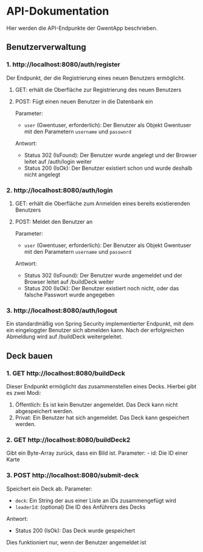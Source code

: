 # API-Dokumentation

Hier werden die API-Endpunkte der GwentApp beschrieben.

## Benutzerverwaltung

### 1. **http://localhost:8080/auth/register**

Der Endpunkt, der die Registrierung eines neuen Benutzers ermöglicht.

1. GET: erhält die Oberfläche zur Registrierung des neuen Benutzers
2. POST: Fügt einen neuen Benutzer in die Datenbank ein

   Parameter:
   - `user` (Gwentuser, erforderlich): Der Benutzer als Objekt Gwentuser mit den Parametern `username` und `password`

   Antwort:
   - Status 302 (IsFound): Der Benutzer wurde angelegt und der Browser leitet auf /auth/login weiter
   - Status 200 (IsOk): Der Benutzer existiert schon und wurde deshalb nicht angelegt

### 2. **http://localhost:8080/auth/login**

1. GET: erhält die Oberfläche zum Anmelden eines bereits existierenden Benutzers
2. POST: Meldet den Benutzer an
   
   Parameter:
   - `user` (Gwentuser, erforderlich): Der Benutzer als Objekt Gwentuser mit den Parametern `username` und `password`

   Antwort:
   - Status 302 (IsFound): Der Benutzer wurde angemeldet und der Browser leitet auf /buildDeck weiter
   - Status 200 (IsOk): Der Benutzer existiert noch nicht, oder das falsche Passwort wurde angegeben 



### 3. **http://localhost:8080/auth/logout**

   Ein standardmäßig von Spring Security implementierter Endpunkt, mit dem ein eingeloggter Benutzer sich abmelden kann.
   Nach der erfolgreichen Abmeldung wird auf /buildDeck weitergeleitet.


## Deck bauen

### 1. **GET http://localhost:8080/buildDeck**

   Dieser Endpunkt ermöglicht das zusammenstellen eines Decks. Hierbei gibt es zwei Modi:
   1. Öffentlich: Es ist kein Benutzer angemeldet. Das Deck kann nicht abgespeichert werden.
   2. Privat: Ein Benutzer hat sich angemeldet. Das Deck kann gespeichert werden.


### 2. **GET http://localhost:8080/buildDeck2**

   Gibt ein Byte-Array zurück, dass ein Bild ist.
   Parameter: - id: Die ID einer Karte
   

### 3. **POST http://localhost:8080/submit-deck**

   Speichert ein Deck ab.
   Parameter: 
   - `deck`: Ein String der aus einer Liste an IDs zusammengefügt wird
   - `leaderId`: (optional) Die ID des Anführers des Decks 

   Antwort:
   - Status 200 (IsOk): Das Deck wurde gespeichert
   
   Dies funktioniert nur, wenn der Benutzer angemeldet ist 